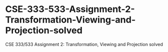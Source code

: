 # CSE-333-533-Assignment-2-Transformation-Viewing-and-Projection-solved
CSE 333/533 Assignment 2: Transformation, Viewing and Projection solved

